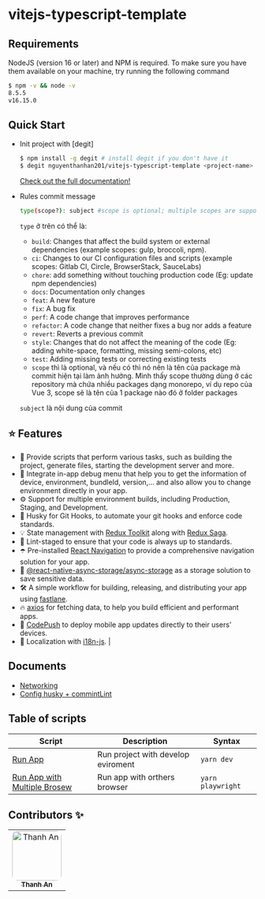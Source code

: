 # vitejs-typescript-template

## Requirements

NodeJS (version 16 or later) and NPM is required.
To make sure you have them available on your machine, try running the following command

```sh
$ npm -v && node -v
8.5.5
v16.15.0
```

## Quick Start

- Init project with [degit]

  ```sh
  $ npm install -g degit # install degit if you don't have it
  $ degit nguyenthanhan201/vitejs-typescript-template <project-name>
  ```

  [Check out the full documentation!](#documents)

- Rules commit message

  ```sh
  type(scope?): subject #scope is optional; multiple scopes are supported (current delimiter options: "/", "\" and ",")
  ```

  `type` ở trên có thể là:

  - `build`: Changes that affect the build system or external dependencies (example scopes: gulp, broccoli, npm).
  - `ci`: Changes to our CI configuration files and scripts (example scopes: Gitlab CI, Circle, BrowserStack, SauceLabs)
  - `chore`: add something without touching production code (Eg: update npm dependencies)
  - `docs`: Documentation only changes
  - `feat`: A new feature
  - `fix`: A bug fix
  - `perf`: A code change that improves performance
  - `refactor`: A code change that neither fixes a bug nor adds a feature
  - `revert`: Reverts a previous commit
  - `style`: Changes that do not affect the meaning of the code (Eg: adding white-space, formatting, missing semi-colons, etc)
  - `test`: Adding missing tests or correcting existing tests
  - `scope` thì là optional, và nếu có thì nó nên là tên của package mà commit hiện tại làm ảnh hưởng. Mình thấy scope thường dùng ở các repository mà chứa nhiều packages dạng monorepo, ví dụ repo của Vue 3, scope sẽ là tên của 1 package nào đó ở folder packages

  `subject` là nội dung của commit

## ⭐ Features

- 🎉 Provide scripts that perform various tasks, such as building the project, generate files, starting the development server and more.
- 💅 Integrate in-app debug menu that help you to get the information of device, environment, bundleId, version,... and also allow you to change environment directly in your app.
- ⚙️ Support for multiple environment builds, including Production, Staging, and Development.
- 🦊 Husky for Git Hooks, to automate your git hooks and enforce code standards.
- 💡 State management with [Redux Toolkit](https://redux-toolkit.js.org) along with [Redux Saga](https://redux-saga.js.org).
- 🚫 Lint-staged to ensure that your code is always up to standards.
- ☂️ Pre-installed [React Navigation](https://reactnavigation.org) to provide a comprehensive navigation solution for your app.
- 💫 [@react-native-async-storage/async-storage](https://github.com/react-native-async-storage/async-storage) as a storage solution to save sensitive data.
- 🛠 A simple workflow for building, releasing, and distributing your app using [fastlane](https://fastlane.tools).
- 🔥 [axios](https://github.com/axios/axios) for fetching data, to help you build efficient and performant apps.
- 🧵 [CodePush](https://github.com/microsoft/react-native-code-push) to deploy mobile app updates directly to their users’ devices.
- 🎯 Localization with [i18n-js](https://github.com/fnando/i18n). |

## Documents

- [Networking](docs/networking.md)
- [Config husky + commintLint](https://viblo.asia/p/nang-cao-chat-luong-code-va-hieu-qua-lam-viec-nhom-voi-husky-lint-staged-commitlint-4dbZNnMnZYM)

## Table of scripts

| Script                                                      | Description                        | Syntax            |
| ----------------------------------------------------------- | ---------------------------------- | ----------------- |
| [Run App](template/scripts/genimg.js)                       | Run project with develop eviroment | `yarn dev`        |
| [Run App with Multiple Brosew](template/scripts/run-app.sh) | Run app with orthers browser       | `yarn playwright` |

## Contributors ✨

<table>
  <tr>
    <td align="center"><a href="https://github.com/nguyenthanhan201/"><img src="https://avatars.githubusercontent.com/u/80932055?v=4" width="100px;" alt="Thanh An" style="border-radius: 10%;"/><br /><sub><b>Thanh An</b></sub></a><br /></td>
  </tr>
</table>
